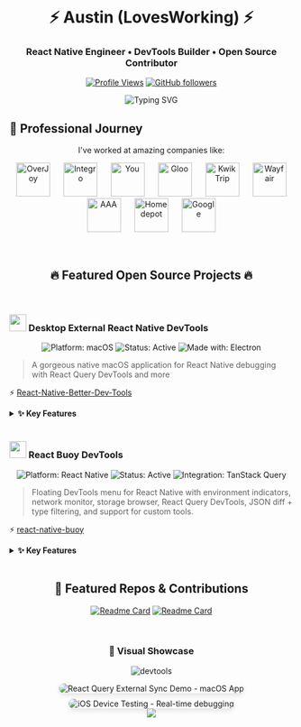 <div align="center">
  
# ⚡ Austin (LovesWorking) ⚡

### React Native Engineer • DevTools Builder • Open Source Contributor

[![Profile Views](https://komarev.com/ghpvc/?username=LovesWorking&color=blueviolet&style=for-the-badge)](https://github.com/LovesWorking)
[![GitHub followers](https://img.shields.io/github/followers/LovesWorking?style=for-the-badge&logo=github&color=6c5ce7)](https://github.com/LovesWorking?tab=followers)

</div>

<div align="center">
  <img src="https://readme-typing-svg.herokuapp.com?font=Fira+Code&pause=1000&color=6C5CE7&center=true&vCenter=true&width=435&lines=React+Native+DevTools+Builder;Passionate+Mobile+Developer;Open+Source+Contributor;Always+Improving+DX" alt="Typing SVG" />
</div>

## 🏢 Professional Journey

<div align="center">
  <p>I've worked at amazing companies like:</p>

  <a href="#"><img src="https://github.com/user-attachments/assets/8100488b-86bc-485f-afe1-47939904772f" alt="OverJoy"  width="60" style="margin: 0 10px"/></a>
  <a href="#"><img src="https://github.com/user-attachments/assets/0909f67a-4370-46e7-928b-715c8c26521a" alt="Integro"  width="60" style="margin: 0 10px"/></a>
  <a href="#"><img src="https://github.com/user-attachments/assets/e28c8e5f-4893-4a03-a9bb-0422e65d49d2" alt="You"  width="60" style="margin: 0 10px"/></a>
  <a href="#"><img src="https://github.com/user-attachments/assets/83610d15-016b-4122-b43b-2376740937b7" alt="Gloo"  width="60" style="margin: 0 10px"/></a>
  <a href="#"><img src="https://github.com/LovesWorking/LovesWorking/assets/111514077/31b43bea-2b46-4f53-9304-bcf3f74caf1c" alt="Kwik Trip" width="60" style="margin: 0 10px"/></a>
  <a href="#"><img src="https://github.com/LovesWorking/LovesWorking/assets/111514077/e8e8953e-409f-4287-86a2-dee4df2c3313" alt="Wayfair" width="60" style="margin: 0 10px"/></a>
  <a href="#"><img src="https://github.com/LovesWorking/LovesWorking/assets/111514077/9786fecf-c80c-4f6c-a699-23faaf8d09da" alt="AAA" width="60" style="margin: 0 10px"/></a>
  <a href="#"><img src="https://github.com/LovesWorking/LovesWorking/assets/111514077/d3ea4036-8738-4500-b861-76f1c93520f5" alt="Homedepot" width="60" style="margin: 0 10px"/></a>
  <a href="#"><img src="https://github.com/LovesWorking/LovesWorking/assets/111514077/9c0df39f-7e23-4e42-b65c-dcdb7679f1c8" alt="Google" width="60" style="margin: 0 10px"/></a>
</div>

<br>

<div align="center">
  
## 🔥 Featured Open Source Projects 🔥

</div>

<br>

### <img src="https://media.giphy.com/media/3oKIPeSlkkwh3Pt6A8/giphy.gif" width="30"> Desktop External React Native DevTools
<div align="center">
  <img src="https://img.shields.io/badge/Platform-macOS-black?style=for-the-badge&logo=apple&logoColor=white" alt="Platform: macOS">
  <img src="https://img.shields.io/badge/Status-Active-brightgreen?style=for-the-badge" alt="Status: Active">
  <img src="https://img.shields.io/badge/Made_with-Electron-47848F?style=for-the-badge&logo=electron&logoColor=white" alt="Made with: Electron">
</div>

> A gorgeous native macOS application for React Native debugging with React Query DevTools and more

⚡ [React-Native-Better-Dev-Tools](https://github.com/LovesWorking/rn-better-dev-tools/tree/main)

<details>
<summary><b>✨ Key Features</b></summary>

- 🔄 Real-time query monitoring across all React platforms
- 🎨 Beautiful native UI optimized for macOS
- 📱 Supports iOS, Android, Web, tvOS, Apple Vision Pro, Android TV, VR/AR and more
- 🔌 Socket.IO integration for reliable device communication
- 🚀 Simple setup with NPM package

</details>

<br>

### <img src="https://media.giphy.com/media/UtkJymPFT6LyE/giphy.gif" width="30"> React Buoy DevTools
<div align="center">
  <img src="https://img.shields.io/badge/Platform-React_Native-blue?style=for-the-badge&logo=react&logoColor=white" alt="Platform: React Native">
  <img src="https://img.shields.io/badge/Status-Active-brightgreen?style=for-the-badge" alt="Status: Active">
  <img src="https://img.shields.io/badge/Integration-TanStack_Query-FF4154?style=for-the-badge&logo=react-query&logoColor=white" alt="Integration: TanStack Query">
</div>

> Floating DevTools menu for React Native with environment indicators, network monitor, storage browser, React Query DevTools, JSON diff + type filtering, and support for custom tools.

⚡ [react-native-buoy](https://github.com/LovesWorking/react-native-buoy)

<details>
<summary><b>✨ Key Features</b></summary>

- 🏷️ Env & role badges always visible  
- 📡 Network Monitor with timeline  
- 💾 Storage Browser with live updates  
- ⚡ React Query DevTools  
- 🧩 JSON viewer with tree, diff, and type filters  
- 🔌 Add your own tools (any React component)  
- 🔄 Persists through reloads/crashes  
- 🪟 Resizable floating modals → bottom sheets  

</details>

<br>

<div align="center">

## 🌟 Featured Repos & Contributions

[![Readme Card](https://github-readme-stats.vercel.app/api/pin/?username=LovesWorking&repo=rn-better-dev-tools&theme=tokyonight&hide_border=true)](https://github.com/LovesWorking/rn-better-dev-tools)
[![Readme Card](https://github-readme-stats.vercel.app/api/pin/?username=LovesWorking&repo=react-native-buoy&theme=tokyonight&hide_border=true)](https://github.com/LovesWorking/react-native-buoy)

</div>

<br>

<div align="center">

### 📸 Visual Showcase

![devtools](https://github.com/user-attachments/assets/a732d6a3-9963-49e3-b0f1-0d974a0a74d7)

<img src="https://github.com/user-attachments/assets/39e5c417-be4d-46af-8138-3589d73fce9f" alt="React Query External Sync Demo - macOS App" style="max-width: 90%; border-radius: 10px; box-shadow: 0 4px 8px rgba(0,0,0,0.1);">

<img src="https://github.com/user-attachments/assets/60e704c1-621e-4743-b6a7-64b2c3291c97" alt="iOS Device Testing - Real-time debugging" style="max-width: 90%; border-radius: 10px; margin-top: 10px; box-shadow: 0 4px 8px rgba(0,0,0,0.1);">


<br>

<img src="https://capsule-render.vercel.app/api?type=waving&color=gradient&height=120&section=footer&animation=fadeIn"/>

</div>

<!--
**LovesWorking/LovesWorking** is a ✨ _special_ ✨ repository because its `README.md` (this file) appears on your GitHub profile.
-->
